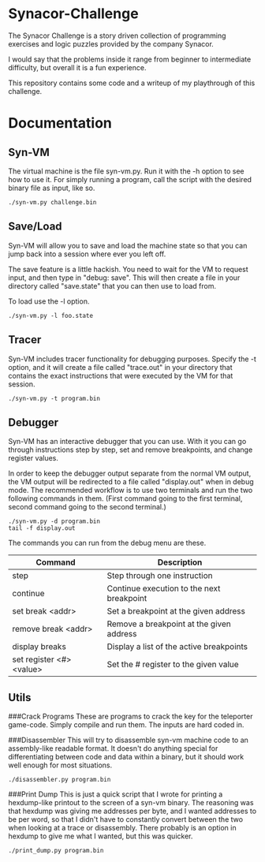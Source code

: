 
Synacor-Challenge
=================

The Synacor Challenge is a story driven collection of programming exercises
and logic puzzles provided by the company Synacor.

I would say that the problems inside it range from beginner to intermediate
difficulty, but overall it is a fun experience.

This repository contains some code and a writeup of my playthrough of this
challenge.  


Documentation
=============


Syn-VM
------

The virtual machine is the file syn-vm.py. Run it with the -h option to see
how to use it. For simply running a program, call the script with the
desired binary file as input, like so.

```
./syn-vm.py challenge.bin
```


Save/Load
---------

Syn-VM will allow you to save and load the machine state so that you can
jump back into a session where ever you left off.

The save feature is a little hackish. You need to wait for the VM to
request input, and then type in "debug: save". This will then create a
file in your directory called "save.state" that you can then use to load
from.

To load use the -l option.

```
./syn-vm.py -l foo.state
```


Tracer
------

Syn-VM includes tracer functionality for debugging purposes. Specify the
-t option, and it will create a file called "trace.out" in your directory
that contains the exact instructions that were executed by the VM for that
session.

```
./syn-vm.py -t program.bin
```


Debugger
--------

Syn-VM has an interactive debugger that you can use. With it you can go
through instructions step by step, set and remove breakpoints, and change
register values.

In order to keep the debugger output separate from the normal VM output,
the VM output will be redirected to a file called "display.out" when in
debug mode. The recommended workflow is to use two terminals and run the
two following commands in them. (First command going to the first terminal,
second command going to the second terminal.)

```
./syn-vm.py -d program.bin
tail -f display.out
```

The commands you can run from the debug menu are these.

|Command                   |Description                              |
|--------------------------|-----------------------------------------|
|step                      |Step through one instruction             |
|continue                  |Continue execution to the next breakpoint|
|set break \<addr>         |Set a breakpoint at the given address    |
|remove break \<addr>      |Remove a breakpoint at the given address |
|display breaks            |Display a list of the active breakpoints |
|set register \<#> \<value>|Set the # register to the given value    |


Utils
-----

###Crack Programs
These are programs to crack the key for the teleporter game-code. Simply
compile and run them. The inputs are hard coded in.

###Disassembler
This will try to disassemble syn-vm machine code to an assembly-like
readable format. It doesn't do anything special for differentiating
between code and data within a binary, but it should work well enough for 
most situations.

```
./disassembler.py program.bin
```

###Print Dump
This is just a quick script that I wrote for printing a hexdump-like
printout to the screen of a syn-vm binary. The reasoning was that hexdump
was giving me addresses per byte, and I wanted addresses to be per word,
so that I didn't have to constantly convert between the two when looking
at a trace or disassembly. There probably is an option in hexdump to give 
me what I wanted, but this was quicker.

```
./print_dump.py program.bin
```
